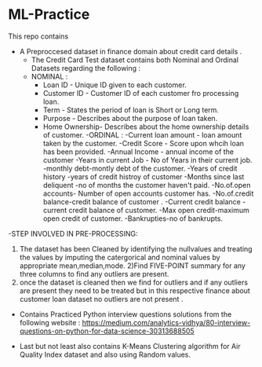# ML-Practice

This repo contains 
- A Preproccesed dataset in finance domain about credit card details .
     - The Credit Card Test dataset contains both Nominal and Ordinal Datasets regarding the following :
     - NOMINAL : 
          - Loan ID - Unique ID given to each customer.
          - Customer ID - Customer ID of each customer fro processing loan.
          - Term - States the period of loan is Short or Long term.
          - Purpose - Describes about the purpose of loan taken.
          - Home Ownership- Describes about the home ownership details of customer. 
     -ORDINAL :
          -Current loan amount - loan amount taken by the customer.
          -Credit Score - Score upon whcih loan has been provided.
          -Annual Income - annual income of the customer
          -Years in current Job - No of Years in their current job.
          -monthly debt-montly debt of the customer.
          -Years of credit history -years of credit histroy of customer
          -Months since last deliquent -no of months the customer haven't paid.
          -No.of.open accounts- Number of open accounts customer has.
          -No.of.credit balance-credit balance of customer .
          -Current credit balance -current credit balance of customer.
          -Max open credit-maximum open credit of customer.
          -Bankrupties-no of bankrupts.
          
-STEP INVOLVED IN PRE-PROCESSING:
1) The dataset has been Cleaned by identifying the nullvalues and treating the values by imputing the catergorical and nominal values by appropriate 
mean,median,mode.
2)Find FIVE-POINT summary for any three columns to find any outliers are present.
3) once the dataset is cleaned then we find for outliers and if any outliers are present they need to be treated but in this respective finance about customer loan dataset no outliers are not present .


- Contains Practiced Python interview questions solutions from the following website :
      https://medium.com/analytics-vidhya/80-interview-questions-on-python-for-data-science-30313688505
      
- Last but not least also contains K-Means Clustering algorithm for Air Quality Index dataset and also using Random values.
